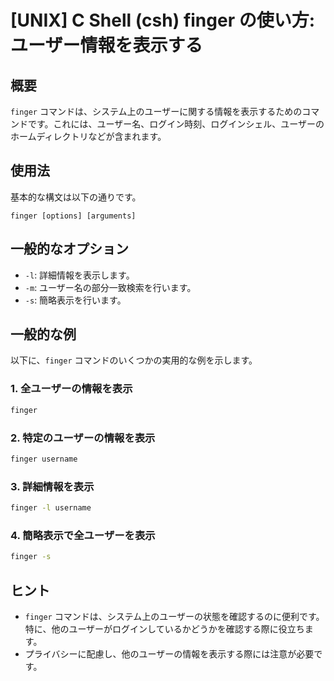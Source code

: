 # [UNIX] C Shell (csh) finger の使い方: ユーザー情報を表示する

## 概要
`finger` コマンドは、システム上のユーザーに関する情報を表示するためのコマンドです。これには、ユーザー名、ログイン時刻、ログインシェル、ユーザーのホームディレクトリなどが含まれます。

## 使用法
基本的な構文は以下の通りです。

```
finger [options] [arguments]
```

## 一般的なオプション
- `-l`: 詳細情報を表示します。
- `-m`: ユーザー名の部分一致検索を行います。
- `-s`: 簡略表示を行います。

## 一般的な例
以下に、`finger` コマンドのいくつかの実用的な例を示します。

### 1. 全ユーザーの情報を表示
```bash
finger
```

### 2. 特定のユーザーの情報を表示
```bash
finger username
```

### 3. 詳細情報を表示
```bash
finger -l username
```

### 4. 簡略表示で全ユーザーを表示
```bash
finger -s
```

## ヒント
- `finger` コマンドは、システム上のユーザーの状態を確認するのに便利です。特に、他のユーザーがログインしているかどうかを確認する際に役立ちます。
- プライバシーに配慮し、他のユーザーの情報を表示する際には注意が必要です。